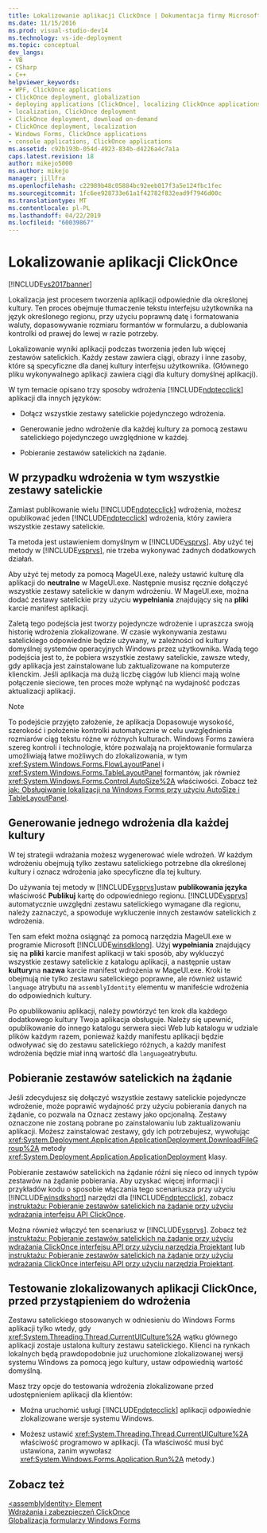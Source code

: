 ```yaml
---
title: Lokalizowanie aplikacji ClickOnce | Dokumentacja firmy Microsoft
ms.date: 11/15/2016
ms.prod: visual-studio-dev14
ms.technology: vs-ide-deployment
ms.topic: conceptual
dev_langs:
- VB
- CSharp
- C++
helpviewer_keywords:
- WPF, ClickOnce applications
- ClickOnce deployment, globalization
- deploying applications [ClickOnce], localizing ClickOnce applications
- localization, ClickOnce deployment
- ClickOnce deployment, download on-demand
- ClickOnce deployment, localization
- Windows Forms, ClickOnce applications
- console applications, ClickOnce applications
ms.assetid: c92b193b-054d-4923-834b-d4226a4c7a1a
caps.latest.revision: 18
author: mikejo5000
ms.author: mikejo
manager: jillfra
ms.openlocfilehash: c22989b48c05884bc92eeb017f3a5e124fbc1fec
ms.sourcegitcommit: 1fc6ee928733e61a1f42782f832ead9f7946d00c
ms.translationtype: MT
ms.contentlocale: pl-PL
ms.lasthandoff: 04/22/2019
ms.locfileid: "60039867"
---
```

# <a name="localizing-clickonce-applications"></a>Lokalizowanie aplikacji ClickOnce
[!INCLUDE[vs2017banner](../includes/vs2017banner.md)]

Lokalizacja jest procesem tworzenia aplikacji odpowiednie dla określonej kultury. Ten proces obejmuje tłumaczenie tekstu interfejsu użytkownika na język określonego regionu, przy użyciu poprawną datę i formatowania waluty, dopasowywanie rozmiaru formantów w formularzu, a dublowania kontrolki od prawej do lewej w razie potrzeby.  
  
 Lokalizowanie wyniki aplikacji podczas tworzenia jeden lub więcej zestawów satelickich. Każdy zestaw zawiera ciągi, obrazy i inne zasoby, które są specyficzne dla danej kultury interfejsu użytkownika. (Głównego pliku wykonywalnego aplikacji zawiera ciągi dla kultury domyślnej aplikacji).  
  
 W tym temacie opisano trzy sposoby wdrożenia [!INCLUDE[ndptecclick](../includes/ndptecclick-md.md)] aplikacji dla innych języków:  
  
- Dołącz wszystkie zestawy satelickie pojedynczego wdrożenia.  
  
- Generowanie jedno wdrożenie dla każdej kultury za pomocą zestawu satelickiego pojedynczego uwzględnione w każdej.  
  
- Pobieranie zestawów satelickich na żądanie.  
  
## <a name="including-all-satellite-assemblies-in-a-deployment"></a>W przypadku wdrożenia w tym wszystkie zestawy satelickie  
 Zamiast publikowanie wielu [!INCLUDE[ndptecclick](../includes/ndptecclick-md.md)] wdrożenia, możesz opublikować jeden [!INCLUDE[ndptecclick](../includes/ndptecclick-md.md)] wdrożenia, który zawiera wszystkie zestawy satelickie.  
  
 Ta metoda jest ustawieniem domyślnym w [!INCLUDE[vsprvs](../includes/vsprvs-md.md)]. Aby użyć tej metody w [!INCLUDE[vsprvs](../includes/vsprvs-md.md)], nie trzeba wykonywać żadnych dodatkowych działań.  
  
 Aby użyć tej metody za pomocą MageUI.exe, należy ustawić kulturę dla aplikacji do **neutralne** w MageUI.exe. Następnie musisz ręcznie dołączyć wszystkie zestawy satelickie w danym wdrożeniu. W MageUI.exe, można dodać zestawy satelickie przy użyciu **wypełniania** znajdujący się na **pliki** karcie manifest aplikacji.  
  
 Zaletą tego podejścia jest tworzy pojedyncze wdrożenie i upraszcza swoją historię wdrożenia zlokalizowane. W czasie wykonywania zestawu satelickiego odpowiednie będzie używany, w zależności od kultury domyślnej systemów operacyjnych Windows przez użytkownika. Wadą tego podejścia jest to, że pobiera wszystkie zestawy satelickie, zawsze wtedy, gdy aplikacja jest zainstalowane lub zaktualizowane na komputerze klienckim. Jeśli aplikacja ma dużą liczbę ciągów lub klienci mają wolne połączenie sieciowe, ten proces może wpłynąć na wydajność podczas aktualizacji aplikacji.  
  
> [!NOTE]
>  To podejście przyjęto założenie, że aplikacja Dopasowuje wysokość, szerokość i położenie kontrolki automatycznie w celu uwzględnienia rozmiarów ciąg tekstu różne w różnych kulturach. Windows Forms zawiera szereg kontroli i technologie, które pozwalają na projektowanie formularza umożliwiają łatwe możliwych do zlokalizowania, w tym <xref:System.Windows.Forms.FlowLayoutPanel> i <xref:System.Windows.Forms.TableLayoutPanel> formantów, jak również <xref:System.Windows.Forms.Control.AutoSize%2A> właściwości.  Zobacz też [jak: Obsługiwanie lokalizacji na Windows Forms przy użyciu AutoSize i TableLayoutPanel](http://msdn.microsoft.com/library/1zkt8b33\(v=vs.110\)).  
  
## <a name="generate-one-deployment-for-each-culture"></a>Generowanie jednego wdrożenia dla każdej kultury  
 W tej strategii wdrażania możesz wygenerować wiele wdrożeń. W każdym wdrożeniu obejmują tylko zestawu satelickiego potrzebne dla określonej kultury i oznacz wdrożenia jako specyficzne dla tej kultury.  
  
 Do używania tej metody w [!INCLUDE[vsprvs](../includes/vsprvs-md.md)]ustaw **publikowania języka** właściwość **Publikuj** kartę do odpowiedniego regionu. [!INCLUDE[vsprvs](../includes/vsprvs-md.md)] automatycznie uwzględni zestawu satelickiego wymagane dla regionu, należy zaznaczyć, a spowoduje wykluczenie innych zestawów satelickich z wdrożenia.  
  
 Ten sam efekt można osiągnąć za pomocą narzędzia MageUI.exe w programie Microsoft [!INCLUDE[winsdklong](../includes/winsdklong-md.md)]. Użyj **wypełniania** znajdujący się na **pliki** karcie manifest aplikacji w taki sposób, aby wykluczyć wszystkie zestawy satelickie z katalogu aplikacji, a następnie ustaw **kultury**na **nazwa** karcie manifest wdrożenia w MageUI.exe. Kroki te obejmują nie tylko zestawu satelickiego poprawne, ale również ustawić `language` atrybutu na `assemblyIdentity` elementu w manifeście wdrożenia do odpowiednich kultury.  
  
 Po opublikowaniu aplikacji, należy powtórzyć ten krok dla każdego dodatkowego kultury Twoja aplikacja obsługuje. Należy się upewnić, opublikowanie do innego katalogu serwera sieci Web lub katalogu w udziale plików każdym razem, ponieważ każdy manifestu aplikacji będzie odwoływać się do zestawu satelickiego różnych, a każdy manifest wdrożenia będzie miał inną wartość dla `language`atrybutu.  
  
## <a name="downloading-satellite-assemblies-on-demand"></a>Pobieranie zestawów satelickich na żądanie  
 Jeśli zdecydujesz się dołączyć wszystkie zestawy satelickie pojedyncze wdrożenie, może poprawić wydajność przy użyciu pobierania danych na żądanie, co pozwala na Oznacz zestawy jako opcjonalną. Zestawy oznaczone nie zostaną pobrane po zainstalowaniu lub zaktualizowaniu aplikacji. Możesz zainstalować zestawy, gdy ich potrzebujesz, wywołując <xref:System.Deployment.Application.ApplicationDeployment.DownloadFileGroup%2A> metody <xref:System.Deployment.Application.ApplicationDeployment> klasy.  
  
 Pobieranie zestawów satelickich na żądanie różni się nieco od innych typów zestawów na żądanie pobierania. Aby uzyskać więcej informacji i przykładów kodu o sposobie włączania tego scenariusza przy użyciu [!INCLUDE[winsdkshort](../includes/winsdkshort-md.md)] narzędzi dla [!INCLUDE[ndptecclick](../includes/ndptecclick-md.md)], zobacz [instruktażu: Pobieranie zestawów satelickich na żądanie przy użyciu wdrażania interfejsu API ClickOnce](../deployment/walkthrough-downloading-satellite-assemblies-on-demand-with-the-clickonce-deployment-api.md).  
  
 Można również włączyć ten scenariusz w [!INCLUDE[vsprvs](../includes/vsprvs-md.md)].  Zobacz też [instruktażu: Pobieranie zestawów satelickich na żądanie przy użyciu wdrażania ClickOnce interfejsu API przy użyciu narzędzia Projektant](http://msdn.microsoft.com/library/ms366788\(v=vs.110\)) lub [instruktażu: Pobieranie zestawów satelickich na żądanie przy użyciu wdrażania ClickOnce interfejsu API przy użyciu narzędzia Projektant](http://msdn.microsoft.com/library/ms366788\(v=vs.120\)).  
  
## <a name="testing-localized-clickonce-applications-before-deployment"></a>Testowanie zlokalizowanych aplikacji ClickOnce, przed przystąpieniem do wdrożenia  
 Zestawu satelickiego stosowanych w odniesieniu do Windows Forms aplikacji tylko wtedy, gdy <xref:System.Threading.Thread.CurrentUICulture%2A> wątku głównego aplikacji zostaje ustalona kultury zestawu satelickiego. Klienci na rynkach lokalnych będą prawdopodobnie już uruchomione zlokalizowanej wersji systemu Windows za pomocą jego kultury, ustaw odpowiednią wartość domyślną.  
  
 Masz trzy opcje do testowania wdrożenia zlokalizowane przed udostępnieniem aplikacji dla klientów:  
  
- Można uruchomić usługi [!INCLUDE[ndptecclick](../includes/ndptecclick-md.md)] aplikacji odpowiednie zlokalizowane wersje systemu Windows.  
  
- Możesz ustawić <xref:System.Threading.Thread.CurrentUICulture%2A> właściwość programowo w aplikacji. (Ta właściwość musi być ustawiona, zanim wywołasz <xref:System.Windows.Forms.Application.Run%2A> metody.)  
  
## <a name="see-also"></a>Zobacz też  
 [\<assemblyIdentity> Element](../deployment/assemblyidentity-element-clickonce-deployment.md)   
 [Wdrażania i zabezpieczeń ClickOnce](../deployment/clickonce-security-and-deployment.md)   
 [Globalizacja formularzy Windows Forms](http://msdn.microsoft.com/library/72f6cd92-83be-45ec-aa37-9cb8e3ebc3c5)
